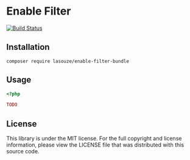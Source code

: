 Enable Filter
===========

[![Build Status](https://travis-ci.org/lasouze/enable-filter-bundle.png?branch=master)](https://travis-ci.org/lasouze/enable-filter-bundle)

Installation
------------

    composer require lasouze/enable-filter-bundle

Usage
-----


```php
<?php

TODO
```

License
-------

This library is under the MIT license. For the full copyright and license
information, please view the LICENSE file that was distributed with this source
code.



